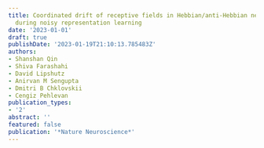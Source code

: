 ```yaml
---
title: Coordinated drift of receptive fields in Hebbian/anti-Hebbian network models
  during noisy representation learning
date: '2023-01-01'
draft: true
publishDate: '2023-01-19T21:10:13.785483Z'
authors:
- Shanshan Qin
- Shiva Farashahi
- David Lipshutz
- Anirvan M Sengupta
- Dmitri B Chklovskii
- Cengiz Pehlevan
publication_types:
- '2'
abstract: ''
featured: false
publication: '*Nature Neuroscience*'
---
```


